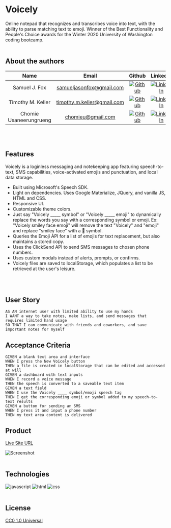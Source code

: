 # Voicely
Online notepad that recognizes and transcribes voice into text, with the ability to parse matching text to emoji. Winner of the Best Functionality and People's Choice awards for the Winter 2020 University of Washington coding bootcamp.
<br>
<br>

## About the authors

| Name | Email  | Github  | LinkedIn |
| :--: | :----: | :-----: | :------: |
| Samuel J. Fox | samueljasonfox@gmail.com | [![Github](./Assets/images/github.png)](https://github.com/samuelfox1) | [![LinkedIn](./Assets/images/linkedin.png)](https://www.linkedin.com/in/samuel-fox-tacoma/) |
| Timothy M. Keller | timothy.m.keller@gmail.com | [![Github](./Assets/images/github.png)](https://github.com/tmkeller) | [![LinkedIn](./Assets/images/linkedin.png)](https://linkedin.com/in/tim-keller-3ab55bb1/) |
| Chomie Usaneerungrueng | chomieu@gmail.com | [![Github](./Assets/images/github.png)](https://github.com/chomieu) | [![LinkedIn](./Assets/images/linkedin.png)](https://www.linkedin.com/in/chomieu/) |
<br>
<br>

## Features

Voicely is a loginless messaging and notekeeping app featuring speech-to-text, SMS capabilities, voice-activated emojis and punctuation, and local data storage.

* Built using Microsoft's Speech SDK.
* Light on dependencies. Uses Google Materialize, JQuery, and vanilla JS, HTML and CSS.
* Responsive UI.
* Customizable theme colors.
* Just say "Voicely _____ symbol" or "Voicely _____ emoji" to dynamically replace the words you say with a corresponding symbol or emoji. Ex: "Voicely smiley face emoji" will remove the text "Voicely" and "emoji" and replace "smiley face" with a 🙂 symbol.
* Queries the Emoji API for a list of emojis for text replacement, but also maintains a stored copy.
* Uses the ClickSend API to send SMS messages to chosen phone numbers.
* Uses custom modals instead of alerts, prompts, or confirms.
* Voicely files are saved to localStorage, which populates a list to be retrieved at the user's leisure.

<br>
<br>

## User Story

```
AS AN internet user with limited ability to use my hands
I WANT a way to take notes, make lists, and send messages that requires limited hand usage
SO THAT I can communicate with friends and coworkers, and save important notes for myself
```

## Acceptance Criteria

```
GIVEN a blank text area and interface
WHEN I press the New Voicely button
THEN a file is created in localStorage that can be edited and accessed at will
GIVEN a dashboard with text inputs
WHEN I record a voice message
THEN the speech is converted to a saveable text item
GIVEN a text field
WHEN I use the Voicely ____ symbol/emoji speech tag
THEN I get the corresponding emoji or symbol added to my speech-to-text results
GIVEN a button for sending an SMS
WHEN I press it and input a phone number
THEN my text area content is delivered
```

## Product

[Live Site URL](https://chomieu.github.io/Voicely/)

![Screenshot](./mockups/screenshot.png)
<br>
<br>
## Technologies

![javascript](https://img.shields.io/badge/javascript-99.9%25-yellow)
![html](https://img.shields.io/badge/html-<0.1%25-blue)
![css](https://img.shields.io/badge/css-<0.1%25-red)
<br>
<br>
## License

[CC0 1.0 Universal](https://creativecommons.org/publicdomain/zero/1.0/)
